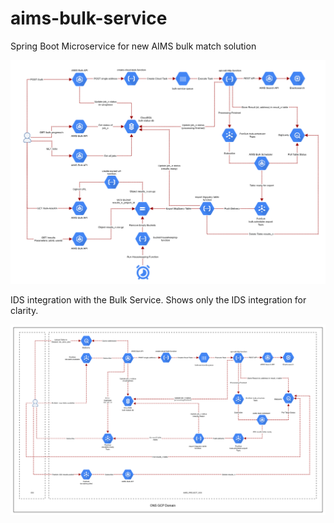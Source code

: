 # aims-bulk-service
Spring Boot Microservice for new AIMS bulk match solution

![Overview diagram of service](aims_bulk_match_iteration_five.png?raw=true "Overview diagram of service")

IDS integration with the Bulk Service. Shows only the IDS integration for clarity.

![Diagram of IDS integration with Bulk service](bulk_service_ids_integration_six.png?raw=true "IDS integration with Bulk service")